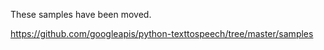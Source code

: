 These samples have been moved.

<https://github.com/googleapis/python-texttospeech/tree/master/samples>
